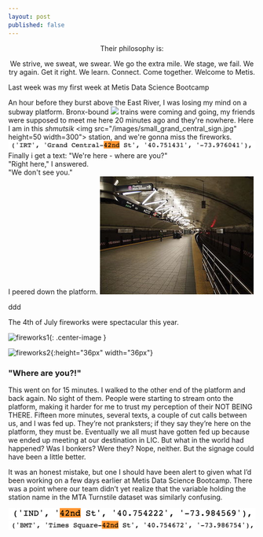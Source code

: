 ```yaml
---
layout: post
published: false
---
```



<div style="text-align:center">Their philosophy is: 

We strive, we sweat, we swear. 
We go the extra mile. 
We stage, we fail. 
We try again. Get it right. 
We learn. Connect. Come together. 
Welcome to Metis.</div>


<style type="text/css">
.center-text
{
  text-align: center;
}
</style>

Last week was my first week at Metis Data Science Bootcamp 


An hour before they burst above the East River, I was losing my mind on a subway platform. Bronx-bound ![]("/images/NYCS-bull-trans-7.svg.png")  trains were coming and going, my friends were supposed to meet me here 20 minutes ago and they're nowhere. Here I am in this <i>shmutsik</i> <img src="/images/small_grand_central_sign.jpg" height=50 width=300"> station, and we're gonna miss the fireworks. 
![](/images/gc42_in_data.png)
Finally i get a text:
"We're here - where are you?"  
"Right here," I answered.  
"We don't see you."  
I peered down the platform. <img src="/images/Grand_Central_Flushing_station.jpg">

ddd

<span class="center-text">The 4th of July fireworks were spectacular this year.</span>
 
![fireworks1](/images/fireworks.png){: .center-image }

![fireworks2](/images/fireworks.png){:height="36px" width="36px"}



<h3>"Where are you?!"</h3>
This went on for 15 minutes. I walked to the other end of the platform and back again. No sight of them. People were starting to stream onto the platform, making it harder for me to trust my perception of their NOT BEING THERE. Fifteen more minutes, several texts, a couple of cut calls between us, and I was fed up. They’re not pranksters; if they say they’re here on the platform, they must be. Eventually we all must have gotten fed up because we ended up meeting at our destination in LIC. But what in the world had happened? Was I bonkers? Were they? Nope, neither. But the signage could have been a little better. 

It was an honest mistake, but one I should have been alert to given what I’d been working on a few days earlier at Metis Data Science Bootcamp. There was a point where our team didn’t yet realize that the variable holding the station name in the MTA Turnstile dataset was similarly confusing.


![](/images/ind_42nd_in_data.png)
![](/images/times_sq_in_data.png)
